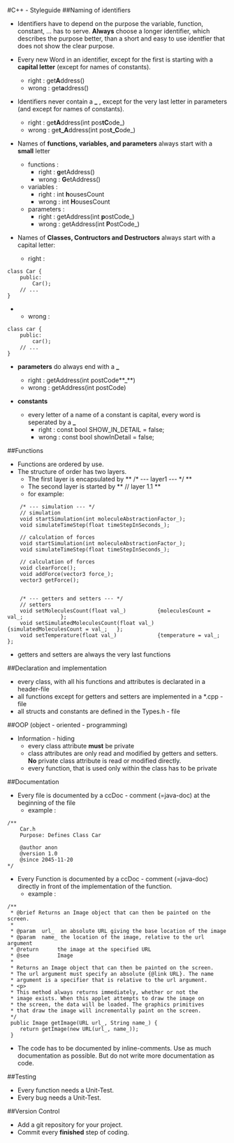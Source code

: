 #C++ - Styleguide
##Naming of identifiers
- Identifiers have to depend on the purpose the variable, function, constant, ... has to serve. **Always** choose a longer identifier, which describes the purpose better, than a short and easy to use identfier that does not show the clear purpose.
- Every new Word in an identifier, except for the first is starting with a **capital letter** (except for names of constants).
	- right : get**A**ddress()
    - wrong : get**a**ddress()  

- Identifiers never contain a **_** , except for the very last letter in parameters (and except for names of constants).
	- right : ge**tA**ddress(int pos**tC**ode_)
	- wrong : ge**t_A**ddress(int pos**t_C**ode_) 

- Names of **functions, variables, and parameters** always start with a **small** letter
	- functions :
        - right : **g**etAddress()
        - wrong : **G**etAddress() 
    - variables :
    	- right : int **h**ousesCount
    	- wrong : int **H**ousesCount
    - parameters :
    	- right : getAddress(int **p**ostCode_)
    	- wrong : getAddress(int **P**ostCode_)

- Names of **Classes, Contructors and Destructors** always start with a capital letter:
	- right :

```
class Car {
    public:
        Car();
	// ...
}
```
 - 
	- wrong :


```
class car {
    public:
        car();
	// ...
}
``` 

- **parameters** do always end with a **_**
	- right : getAddress(int postCode**_**)
	- wrong : getAddress(int postCode)

- **constants**
	- every letter of a name of a constant is capital, every word is seperated by a **_**
		- right : const bool SHOW_IN_DETAIL = false; 
		- wrong : const bool showInDetail = false; 

##Functions
- Functions are ordered by use. 
- The structure of order has two layers.
	- The first layer is encapsulated by ** /\* --- layer1 --- \*/ **
	- The second layer is started by ** // layer 1.1 ** 
	- for example:

```
	/* --- simulation --- */
    // simulation
    void startSimulation(int moleculeAbstractionFactor_);
    void simulateTimeStep(float timeStepInSeconds_);

    // calculation of forces
    void startSimulation(int moleculeAbstractionFactor_);
    void simulateTimeStep(float timeStepInSeconds_);

    // calculation of forces
    void clearForce();
    void addForce(vector3 force_);
    vector3 getForce();


    /* --- getters and setters --- */
    // setters
    void setMoleculesCount(float val_)          {moleculesCount = val_;            };
    void setSimulatedMoleculesCount(float val_) {simulatedMoleculesCount = val_;   };
    void setTemperature(float val_)             {temperature = val_;               };
```

- getters and setters are always the very last functions


##Declaration and implementation
- every class, with all his functions and attributes is declarated in a header-file
- all functions except for getters and setters are implemented in a *.cpp - file
- all structs and constants are defined in the Types.h - file

##OOP (object - oriented - programming)
- Information - hiding
	- every class attribute **must** be private
	- class attributes are only read and modified by getters and setters. **No** private class attribute is read or modified directly.
	- every function, that is used only within the class has to be private

##Documentation
- Every file is documented by a ccDoc - comment (=java-doc) at the beginning of the file
	- example :

```
/**
    Car.h
    Purpose: Defines Class Car

    @author anon
    @version 1.0
    @since 2045-11-20
*/
```


- Every Function is documented by a ccDoc - comment (=java-doc) directly in front of the implementation of the function.
	- example : 

```
/**
 * @brief Returns an Image object that can then be painted on the screen.
 * 
 * @param  url_  an absolute URL giving the base location of the image
 * @param  name_ the location of the image, relative to the url argument
 * @return      the image at the specified URL
 * @see         Image
 *  
 * Returns an Image object that can then be painted on the screen. 
 * The url argument must specify an absolute {@link URL}. The name
 * argument is a specifier that is relative to the url argument. 
 * <p>
 * This method always returns immediately, whether or not the 
 * image exists. When this applet attempts to draw the image on
 * the screen, the data will be loaded. The graphics primitives 
 * that draw the image will incrementally paint on the screen. 
 */
 public Image getImage(URL url_, String name_) {
 	return getImage(new URL(url_, name_));
 }
```

- The code has to be documented by inline-comments. Use as much documentation as possible. But do not write more documentation as code.

##Testing
- Every function needs a Unit-Test.
- Every bug needs a Unit-Test.

##Version Control
- Add a git repository for your project.
- Commit every **finished** step of coding.